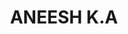 ---
title: ANEESH K.A
template: faculty
hod: false
teaching: false
qualification: Diploma
department: eee
departmentFullName: Electrical and Electronics Engineering
image: ./aneesh-photo.jpg
designation: Instructor Gr-II
dateOfJoining: 05/07/2019
dateOfJoiningCape: 01/07/2010
mobileNumber: 9447719866
mailid: annkichu@gmail.com
---